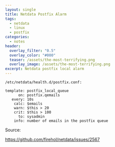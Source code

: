 ```yaml
---
layout: single
title: Netdata Postfix Alarm
tags:
  - netdata
  - linux
  - postfix
categories:
  - notes
header:
  overlay_filter: "0.5"
  overlay_color: "#000"
  teaser: /assets/the-most-terrifying.png
  overlay_image: /assets/the-most-terrifying.png
excerpt: Netdata postfix local alarm
---
```


`/etc/netdata/health.d/postfix.conf:`

```
template: postfix_local_queue
      on: postfix.qemails
   every: 10s
    calc: $emails
    warn: $this > 20
    crit: $this > 100
      to: sysadmin
    info: number of emails in the postfix queue
```

Source:

<https://github.com/firehol/netdata/issues/2567>

